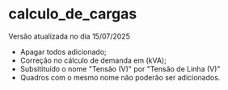 # calculo_de_cargas

Versão atualizada no dia 15/07/2025

 - Apagar todos adicionado;
 - Correção no cálculo de demanda em (kVA);
 - Subsitituído o nome "Tensão (V)" por "Tensão de Linha (V)"
 - Quadros com o mesmo nome não poderão ser adicionados.
